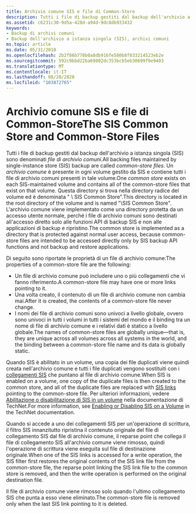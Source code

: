 ```yaml
---
title: Archivio comune SIS e file di Common-Store
description: Tutti i file di backup gestiti dal backup dell'archivio a istanza singola (SIS) sono denominati file di archivio comuni.
ms.assetid: c6231c30-9d5a-428d-a94d-9dc8db933432
keywords:
- Backup di archivi comuni
- Backup dell'archivio a istanza singola (SIS), archivi comuni
ms.topic: article
ms.date: 05/31/2018
ms.openlocfilehash: 2b2f86b778b0a8db916fe580b8f833214523eb2e
ms.sourcegitcommit: 592c9bbd22ba69802dc353bcb5eb30699f9e9403
ms.translationtype: MT
ms.contentlocale: it-IT
ms.lasthandoff: 08/20/2020
ms.locfileid: "103872765"
---
```

# <a name="the-sis-common-store-and-common-store-files"></a><span data-ttu-id="a806f-105">Archivio comune SIS e file di Common-Store</span><span class="sxs-lookup"><span data-stu-id="a806f-105">The SIS Common Store and Common-Store Files</span></span>

<span data-ttu-id="a806f-106">Tutti i file di backup gestiti dal backup dell'archivio a istanza singola (SIS) sono denominati *file di archivio comuni*.</span><span class="sxs-lookup"><span data-stu-id="a806f-106">All backing files maintained by single-instance store (SIS) backup are called *common-store files*.</span></span> <span data-ttu-id="a806f-107">Un *archivio comune* è presente in ogni volume gestito da SIS e contiene tutti i file di archivio comuni presenti in tale volume.</span><span class="sxs-lookup"><span data-stu-id="a806f-107">One *common store* exists on each SIS-maintained volume and contains all of the common-store files that exist on that volume.</span></span> <span data-ttu-id="a806f-108">Questa directory si trova nella directory radice del volume ed è denominata " \\ SIS Common Store".</span><span class="sxs-lookup"><span data-stu-id="a806f-108">This directory is located in the root directory of the volume and is named "\\SIS Common Store".</span></span> <span data-ttu-id="a806f-109">L'archivio comune viene implementato come una directory protetta da un accesso utente normale, perché i file di archivio comuni sono destinati all'accesso diretto solo alle funzioni API di backup SIS e non alle applicazioni di backup e ripristino.</span><span class="sxs-lookup"><span data-stu-id="a806f-109">The common store is implemented as a directory that is protected against normal user access, because common-store files are intended to be accessed directly only by SIS backup API functions and not backup and restore applications.</span></span>

<span data-ttu-id="a806f-110">Di seguito sono riportate le proprietà di un file di archivio comune:</span><span class="sxs-lookup"><span data-stu-id="a806f-110">The properties of a common-store file are the following:</span></span>

-   <span data-ttu-id="a806f-111">Un file di archivio comune può includere uno o più collegamenti che vi fanno riferimento.</span><span class="sxs-lookup"><span data-stu-id="a806f-111">A common-store file may have one or more links pointing to it.</span></span>
-   <span data-ttu-id="a806f-112">Una volta creato, il contenuto di un file di archivio comune non cambia mai.</span><span class="sxs-lookup"><span data-stu-id="a806f-112">After it is created, the contents of a common-store file never change.</span></span>
-   <span data-ttu-id="a806f-113">I nomi dei file di archivio comuni sono univoci a livello globale, ovvero sono univoci in tutti i volumi in tutti i sistemi del mondo e il binding tra un nome di file di archivio comune e i relativi dati è statico a livello globale.</span><span class="sxs-lookup"><span data-stu-id="a806f-113">The names of common-store files are globally unique—that is, they are unique across all volumes across all systems in the world, and the binding between a common-store file name and its data is globally static.</span></span>

<span data-ttu-id="a806f-114">Quando SIS è abilitato in un volume, una copia dei file duplicati viene quindi creata nell'archivio comune e tutti i file duplicati vengono sostituiti con i [collegamenti SIS](sis-links-and-reparse-points.md) che puntano al file di archivio comune.</span><span class="sxs-lookup"><span data-stu-id="a806f-114">When SIS is enabled on a volume, one copy of the duplicate files is then created to the common store, and all of the duplicate files are replaced with [SIS links](sis-links-and-reparse-points.md) pointing to the common-store file.</span></span> <span data-ttu-id="a806f-115">Per ulteriori informazioni, vedere [Abilitazione o disabilitazione di SIS in un volume](/previous-versions/windows/it-pro/windows-server-storage-solutions/dd573313(v=ws.10)) nella documentazione di TechNet.</span><span class="sxs-lookup"><span data-stu-id="a806f-115">For more information, see [Enabling or Disabling SIS on a Volume](/previous-versions/windows/it-pro/windows-server-storage-solutions/dd573313(v=ws.10)) in the TechNet documentation.</span></span>

<span data-ttu-id="a806f-116">Quando si accede a uno dei collegamenti SIS per un'operazione di scrittura, il filtro SIS innanzitutto ripristina il contenuto originale del file di collegamento SIS dal file di archivio comune, il reparse point che collega il file di collegamento SIS all'archivio comune viene rimosso, quindi l'operazione di scrittura viene eseguita sul file di destinazione originale.</span><span class="sxs-lookup"><span data-stu-id="a806f-116">When one of the SIS links is accessed for a write operation, the SIS filter first restores the original contents of the SIS link file from the common-store file, the reparse point linking the SIS link file to the common store is removed, and then the write operation is performed on the original destination file.</span></span>

<span data-ttu-id="a806f-117">Il file di archivio comune viene rimosso solo quando l'ultimo collegamento SIS che punta a esso viene eliminato.</span><span class="sxs-lookup"><span data-stu-id="a806f-117">The common-store file is removed only when the last SIS link pointing to it is deleted.</span></span>

 

 